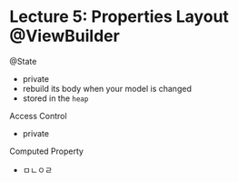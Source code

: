 # Lecture 5: Properties Layout @ViewBuilder

@State
- private  
- rebuild its body when your model is changed
- stored in the `heap`

Access Control
- private

Computed Property
- ㅁㄴㅇㄹ
